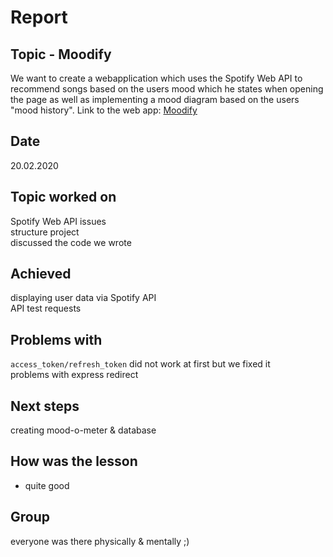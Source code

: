 # Report

## Topic - Moodify
We want to create a webapplication which uses the Spotify Web API to recommend songs based on the users mood which he states when opening the page as well as implementing a mood diagram based on the users "mood history".
Link to the web app: [Moodify](https://moodify2.glitch.me/)

## Date 
20.02.2020

## Topic worked on
Spotify Web API issues<br/>
structure project<br/>
discussed the code we wrote

## Achieved 
displaying user data via Spotify API<br/>
API test requests

## Problems with
`access_token/refresh_token` did not work at first but we fixed it<br/>
problems with express redirect

## Next steps
creating mood-o-meter & database<br/>


## How was the lesson 
+ quite good

## Group
everyone was there physically & mentally ;)
